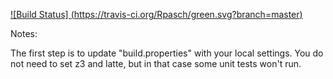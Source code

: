[![Build Status] (https://travis-ci.org/Rpasch/green.svg?branch=master)](https://travis-ci.org/Rpasch/green.svg?branch=master)

Notes:

The first step is to update "build.properties" with your local
settings.  You do not need to set z3 and latte, but in that case
some unit tests won't run.
   
